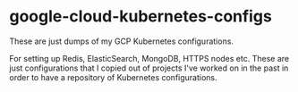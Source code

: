 # google-cloud-kubernetes-configs

These are just dumps of my GCP Kubernetes configurations. 

For setting up Redis, ElasticSearch, MongoDB, HTTPS nodes etc. These are just configurations that I copied out of projects I've worked on in the past in order to have a repository of Kubernetes configurations.
